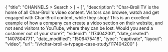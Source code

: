 {
    "title": "CHANNELS > Search > [ + ]",
    "description": "Char-Broil TV is the home of all Char-Broil's video content. Visitors can browse, watch and get engaged with Char-Broil content, while they shop! This is an excellent example of how a company can create a video section on their website, and not send visitors to YouTube, where they can be lost. Would you send a customer out of your store?",
    "videoid": "117404200",
    "date_created": "1407804771",
    "date_modified": "1506475418",
    "type": "captivate",
    "layout": "video",
    "url": "\/v\/char-broil-a-tvpage-case-study\/117404200"
}